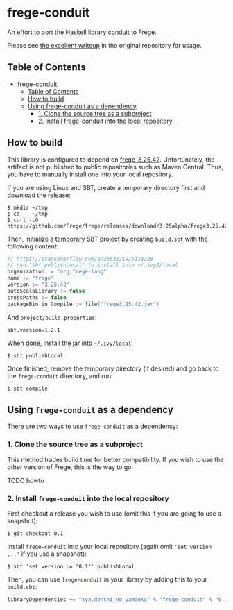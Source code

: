 # frege-conduit

An effort to port the Haskell library [conduit][hackage-conduit] to Frege.

Please see [the excellent writeup][github-conduit] in the original repository
for usage.

## Table of Contents

<!-- https://github.com/ekalinin/github-markdown-toc -->
<!--ts-->
   * [frege-conduit](#frege-conduit)
      * [Table of Contents](#table-of-contents)
      * [How to build](#how-to-build)
      * [Using frege-conduit as a dependency](#using-frege-conduit-as-a-dependency)
         * [1. Clone the source tree as a subproject](#1-clone-the-source-tree-as-a-subproject)
         * [2. Install frege-conduit into the local repository](#2-install-frege-conduit-into-the-local-repository)

<!-- Added by: yohashi, at: 2018-09-30T12:00+09:00 -->

<!--te-->

## How to build

This library is configured to depend on [frege-3.25.42][frege-official-release].
Unfortunately, the artifact is not published to public repositories such as
Maven Central. Thus, you have to manually install one into your local
repository.

If you are using Linux and SBT, create a temporary directory first and download
the release:

```
$ mkdir ~/tmp
$ cd    ~/tmp
$ curl -LO https://github.com/Frege/frege/releases/download/3.25alpha/frege3.25.42.jar
```

Then, initialize a temporary SBT project by creating `build.sbt` with the
following content:

```build.sbt
// https://stackoverflow.com/a/26532219/5118228
// run "sbt publishLocal" to install into ~/.ivy2/local
organization := "org.frege-lang"
name := "frege"
version := "3.25.42"
autoScalaLibrary := false
crossPaths := false
packageBin in Compile := file("frege3.25.42.jar")
```

And `project/build.properties`:

```project/build.properties
sbt.version=1.2.1
```

When done, install the jar into `~/.ivy/local`:

```
$ sbt publishLocal
```

Once finished, remove the temporary directory (if desired) and go back to the
`frege-conduit` directory, and run:

```
$ sbt compile
```

## Using `frege-conduit` as a dependency

There are two ways to use `frege-conduit` as a dependency:

### 1. Clone the source tree as a subproject

This method trades build time for better compatibility. If you wish to use the
other version of Frege, this is the way to go.

TODO howto

### 2. Install `frege-conduit` into the local repository

First checkout a release you wish to use (omit this if you are going to use a
snapshot):

```
$ git checkout 0.1
```

Install `frege-conduit` into your local repository (again omit
`'set version ...'` if you use a snapshot):

```
$ sbt 'set version := "0.1"' publishLocal
```

Then, you can use `frege-conduit` in your library by adding this to your
`build.sbt`:

```sbt
libraryDependencies += "xyz.denshi_no_yamaoku" % "frege-conduit" % "0.1"
```

[frege-official-release]: https://github.com/Frege/frege/releases
[github-conduit]: https://github.com/snoyberg/conduit
[hackage-conduit]: http://hackage.haskell.org/package/conduit-1.3.0.3
